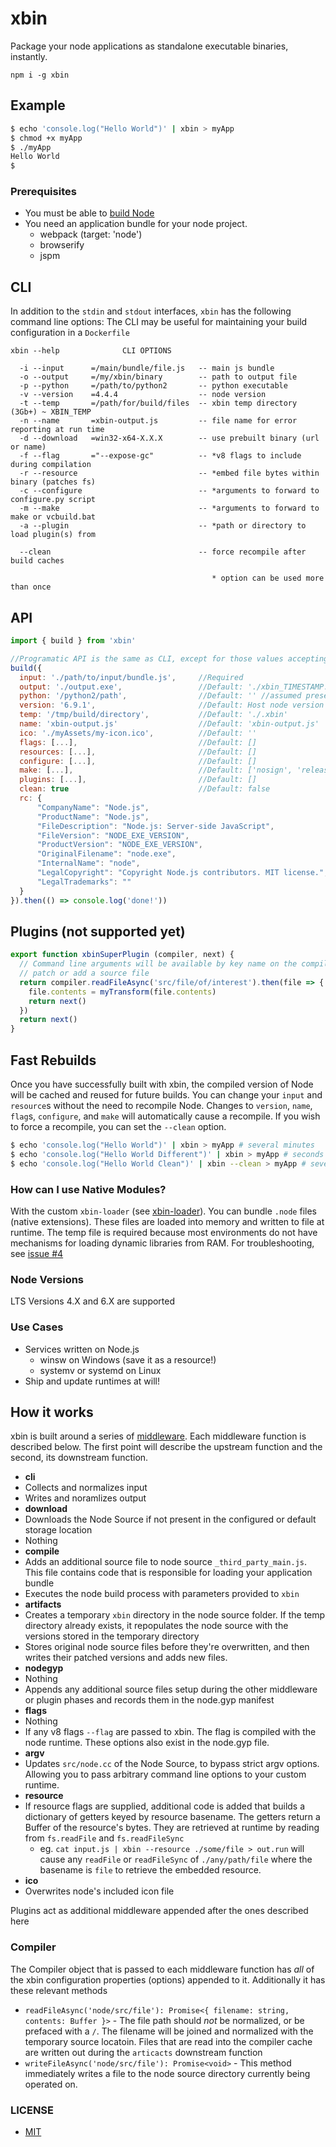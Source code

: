 # xbin

Package your node applications as standalone executable binaries, instantly.

`npm i -g xbin`

## Example

```bash
$ echo 'console.log("Hello World")' | xbin > myApp
$ chmod +x myApp
$ ./myApp
Hello World
$
```

### Prerequisites

- You must be able to [build Node](https://github.com/nodejs/node/blob/master/BUILDING.md)
- You need an application bundle for your node project.
  - webpack (target: 'node')
  - browserify
  - jspm


## CLI

In addition to the `stdin` and `stdout` interfaces, `xbin` has the following command line options:
The CLI may be useful for maintaining your build configuration in a `Dockerfile`

```
xbin --help              CLI OPTIONS

  -i --input      =/main/bundle/file.js   -- main js bundle
  -o --output     =/my/xbin/binary        -- path to output file
  -p --python     =/path/to/python2       -- python executable
  -v --version    =4.4.4                  -- node version
  -t --temp       =/path/for/build/files  -- xbin temp directory (3Gb+) ~ XBIN_TEMP
  -n --name       =xbin-output.js         -- file name for error reporting at run time
  -d --download   =win32-x64-X.X.X        -- use prebuilt binary (url or name)
  -f --flag       ="--expose-gc"          -- *v8 flags to include during compilation
  -r --resource                           -- *embed file bytes within binary (patches fs)
  -c --configure                          -- *arguments to forward to configure.py script
  -m --make                               -- *arguments to forward to make or vcbuild.bat
  -a --plugin                             -- *path or directory to load plugin(s) from

  --clean                                 -- force recompile after build caches

                                             * option can be used more than once
```

## API

```javascript
import { build } from 'xbin'

//Programatic API is the same as CLI, except for those values accepting arrays
build({
  input: './path/to/input/bundle.js',     //Required
  output: './output.exe',                 //Default: './xbin_TIMESTAMP.suffix'
  python: '/python2/path',                //Default: '' //assumed present in environment
  version: '6.9.1',                       //Default: Host node version
  temp: '/tmp/build/directory',           //Default: './.xbin'
  name: 'xbin-output.js'                  //Default: 'xbin-output.js'
  ico: './myAssets/my-icon.ico',          //Default: ''
  flags: [...],                           //Default: []
  resources: [...],                       //Default: []
  configure: [...],                       //Default: []
  make: [...],                            //Default: ['nosign', 'release'] on Windows; [] on *nix
  plugins: [...],                         //Default: []
  clean: true                             //Default: false
  rc: {
      "CompanyName": "Node.js",
      "ProductName": "Node.js",
      "FileDescription": "Node.js: Server-side JavaScript",
      "FileVersion": "NODE_EXE_VERSION",
      "ProductVersion": "NODE_EXE_VERSION",
      "OriginalFilename": "node.exe",
      "InternalName": "node",
      "LegalCopyright": "Copyright Node.js contributors. MIT license.",
      "LegalTrademarks": ""
  }
}).then(() => console.log('done!'))
```

## Plugins (not supported yet)

```javascript
export function xbinSuperPlugin (compiler, next) {
  // Command line arguments will be available by key name on the compiler instance
  // patch or add a source file
  return compiler.readFileAsync('src/file/of/interest').then(file => {
    file.contents = myTransform(file.contents)
    return next()
  })
  return next()
}
```

## Fast Rebuilds

Once you have successfully built with xbin, the compiled version of Node will be cached and reused for future builds.
You can change your `input` and `resource`s without the need to recompile Node.  Changes to `version`, `name`, `flag`s,
`configure`, and `make` will automatically cause a recompile.  If you wish to force a recompile, you can set the `--clean` option.

```bash
$ echo 'console.log("Hello World")' | xbin > myApp # several minutes
$ echo 'console.log("Hello World Different")' | xbin > myApp # seconds
$ echo 'console.log("Hello World Clean")' | xbin --clean > myApp # several minutes
```
### How can I use Native Modules?

With the custom `xbin-loader` (see [xbin-loader](https://github.com/calebboyd/xbin/blob/master/xbin-loader/README.md)). You can bundle `.node` files (native extensions).
These files are loaded into memory and written to file at runtime. The temp file is required because
most environments do not have mechanisms for loading dynamic libraries from RAM. For troubleshooting, see [issue #4](https://github.com/calebboyd/xbin/issues/4)

### Node Versions

LTS Versions 4.X and 6.X are supported

### Use Cases

- Services written on Node.js
	- winsw on Windows (save it as a resource!)
	- systemv or systemd on Linux
- Ship and update runtimes at will!

## How it works

xbin is built around a series of [middleware](https://github.com/calebboyd/app-builder). Each middleware function is described below. The first point will describe the upstream function and the second, its downstream function.

 - **cli**
  - Collects and normalizes input
  - Writes and noramlizes output
 - **download**
  - Downloads the Node Source if not present in the configured or default storage location
  - Nothing
 - **compile**
  - Adds an additional source file to node source `_third_party_main.js`. This file contains code that is responsible for loading your application bundle
  - Executes the node build process with parameters provided to `xbin`
 - **artifacts**
  - Creates a temporary `xbin` directory in the node source folder. If the temp directory already exists, it repopulates the node source with the versions stored in the temporary directory
  - Stores original node source files before they're overwritten, and then writes their patched versions and adds new files.
 - **nodegyp**
  - Nothing
  - Appends any additional source files setup during the other middleware or plugin phases and records them in the node.gyp manifest
 - **flags**
  - Nothing
  - If any v8 flags `--flag` are passed to xbin. The flag is compiled with the node runtime. These options also exist in the node.gyp file.
 - **argv**
  - Updates `src/node.cc` of the Node Source, to bypass strict argv options. Allowing you to pass arbitrary command line options to your custom runtime.
 - **resource**
  - If resource flags are supplied, additional code is added that builds a dictionary of getters keyed by resource basename. The getters return a Buffer of the resource's bytes. They are retrieved at runtime by reading from `fs.readFile` and `fs.readFileSync`
    - eg. `cat input.js | xbin --resource ./some/file > out.run` will cause any `readFile` or `readFileSync` of `./any/path/file` where the basename is `file` to retrieve the embedded resource.
 - **ico**
  - Overwrites node's included icon file

Plugins act as additional middleware appended after the ones described here

### Compiler

The Compiler object that is passed to each middleware function has _all_ of the xbin configuration properties (options) appended to it. Additionally it has these relevant methods

 - `readFileAsync('node/src/file'): Promise<{ filename: string, contents: Buffer }>` - The file path should _not_ be normalized, or be prefaced with a `/`.  The filename will be joined and normalized with the temporary source locatoin. Files that are read into the compiler cache are written out during the `articacts` downstream function
 - `writeFileAsync('node/src/file'): Promise<void>` - This method immediately writes a file to the node source directory currently being operated on.


### LICENSE
- [MIT](https://github.com/calebboyd/xbin/blob/master/LICENSE)
